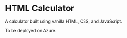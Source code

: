 # HTML Calculator

A calculator built using vanilla HTML, CSS, and JavaScript.

To be deployed on Azure.